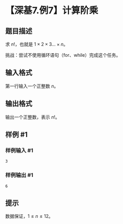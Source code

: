 # 【深基7.例7】计算阶乘

## 题目描述

求 $n!$，也就是 $1\times2\times3\dots\times n$。

挑战：尝试不使用循环语句（for、while）完成这个任务。

## 输入格式

第一行输入一个正整数 $n$。

## 输出格式

输出一个正整数，表示 $n!$。

## 样例 #1

### 样例输入 #1
```
3
```

### 样例输出 #1

```
6
```

## 提示

数据保证，$1 \leq n\le12$。
